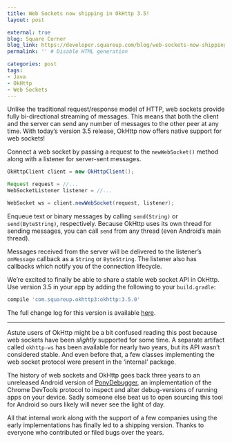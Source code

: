 ```yaml
---
title: Web Sockets now shipping in OkHttp 3.5!
layout: post

external: true
blog: Square Corner
blog_link: https://developer.squareup.com/blog/web-sockets-now-shipping-in-okhttp-3-5
permalink: '' # Disable HTML generation

categories: post
tags:
- Java
- OkHttp
- Web Sockets
---
```


Unlike the traditional request/response model of HTTP, web sockets provide fully bi-directional streaming of messages. This means that both the client and the server can send any number of messages to the other peer at any time. With today’s version 3.5 release, OkHttp now offers native support for web sockets!

Connect a web socket by passing a request to the `newWebSocket()` method along with a listener for server-sent messages.

```java
OkHttpClient client = new OkHttpClient();

Request request = //...
WebSocketListener listener = //...

WebSocket ws = client.newWebSocket(request, listener);
```

Enqueue text or binary messages by calling `send(String)` or `send(ByteString)`, respectively. Because OkHttp uses its own thread for sending messages, you can call `send` from any thread (even Android’s main thread).

Messages received from the server will be delivered to the listener’s `onMessage` callback as a `String` or `ByteString`. The listener also has callbacks which notify you of the connection lifecycle.

We’re excited to finally be able to share a stable web socket API in OkHttp. Use version 3.5 in your app by adding the following to your `build.gradle`:

```groovy
compile 'com.squareup.okhttp3:okhttp:3.5.0'
```

The full change log for this version is available [here](https://github.com/square/okhttp/blob/master/CHANGELOG.md#version-350).

---

Astute users of OkHttp might be a bit confused reading this post because web sockets have been _slightly_ supported for some time. A separate artifact called `okhttp-ws` has been available for nearly two years, but its API wasn’t considered stable. And even before that, a few classes implementing the web socket protocol were present in the ‘internal’ package.

The history of web sockets and OkHttp goes back three years to an unreleased Android version of [PonyDebugger](https://github.com/square/PonyDebugger), an implementation of the Chrome DevTools protocol to inspect and alter debug-versions of running apps on your device. Sadly someone else beat us to open sourcing this tool for Android so ours likely will never see the light of day.

All that internal work along with the support of a few companies using the early implementations has finally led to a shipping version. Thanks to everyone who contributed or filed bugs over the years.
